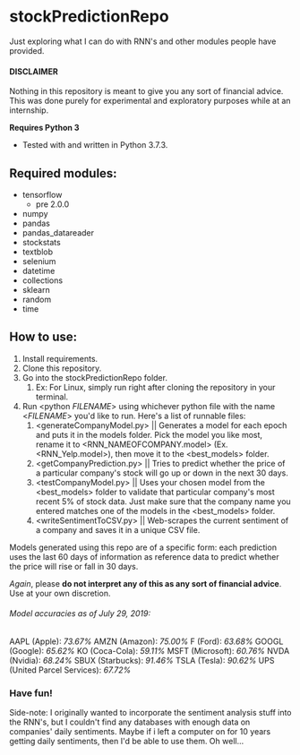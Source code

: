 # stockPredictionRepo
Just exploring what I can do with RNN's and other modules people have provided.

#### DISCLAIMER
Nothing in this repository is meant to give you any sort of financial advice. This was done purely for experimental and exploratory purposes while at an internship.

__Requires Python 3__
* Tested with and written in Python 3.7.3.

## Required modules:
* tensorflow
  * pre 2.0.0
* numpy
* pandas
* pandas_datareader
* stockstats
* textblob
* selenium
* datetime
* collections
* sklearn
* random
* time

## How to use:
1. Install requirements.
1. Clone this repository.
1. Go into the stockPredictionRepo folder.
   1. Ex: For Linux, simply run <cd stockPredictionRepo> right after cloning the repository in your terminal.
1. Run <python *FILENAME*> using whichever python file with the name <*FILENAME*> you'd like to run. Here's a list of runnable files:
   1. <generateCompanyModel.py> || Generates a model for each epoch and puts it in the models folder. Pick the model you like most, rename it to <RNN_NAMEOFCOMPANY.model> (Ex. <RNN_Yelp.model>), then move it to the <best_models> folder.
   1. <getCompanyPrediction.py> || Tries to predict whether the price of a particular company's stock will go up or down in the next 30 days.
   1. <testCompanyModel.py> || Uses your chosen model from the <best_models> folder to validate that particular company's most recent 5% of stock data. Just make sure that the company name you entered matches one of the models in the <best_models> folder.
   1. <writeSentimentToCSV.py> || Web-scrapes the current sentiment of a company and saves it in a unique CSV file.


Models generated using this repo are of a specific form: each prediction uses the last 60 days of information as reference data to predict whether the price will rise or fall in 30 days.

*Again*, please __do not interpret any of this as any sort of financial advice__. Use at your own discretion.


###### Model accuracies as of July 29, 2019:
AAPL (Apple): *73.67%*
AMZN (Amazon): *75.00%*
F (Ford): *63.68%*
GOOGL (Google): *65.62%*
KO (Coca-Cola): *59.11%*
MSFT (Microsoft): *60.76%*
NVDA (Nvidia): *68.24%*
SBUX (Starbucks): *91.46%*
TSLA (Tesla): *90.62%*
UPS (United Parcel Services): *67.72%*


### Have fun!
Side-note: I originally wanted to incorporate the sentiment analysis stuff into the RNN's, but I couldn't find any databases with enough data on companies' daily sentiments. Maybe if i left a computer on for 10 years getting daily sentiments, then I'd be able to use them. Oh well...
